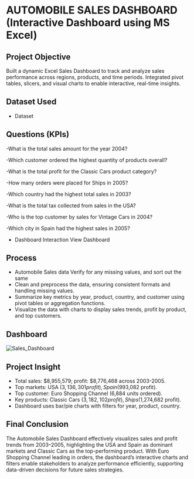 # AUTOMOBILE SALES DASHBOARD (Interactive Dashboard using MS Excel)
## Project Objective 
Built a dynamic Excel Sales Dashboard to track and analyze sales performance across regions, products, and time periods. Integrated pivot tables, slicers, and visual charts to enable interactive, real-time insights.

## Dataset Used 
- <a herf="https://github.com/ajith253/Data_analysis_Dashboard/raw/main/Excel_Sales_Dashboard.xlsx">Dataset</a>

## Questions (KPIs)

-What is the total sales amount for the year 2004?

-Which customer ordered the highest quantity of products overall?

-What is the total profit for the Classic Cars product category?

-How many orders were placed for Ships in 2005?

-Which country had the highest total sales in 2003?

-What is the total tax collected from sales in the USA?

-Who is the top customer by sales for Vintage Cars in 2004?

-Which city in Spain had the highest sales in 2005?

- Dashboard Interaction <a herf="https://github.com/ajith253/Data_analysis_Dashboard/blob/main/Sales_Dashboard.xlsx">View Dashboard</a>

## Process
- Automobile Sales data Verify for any missing values, and sort out the same 
- Clean and preprocess the data, ensuring consistent formats and handling missing values.
- Summarize key metrics by year, product, country, and customer using pivot tables or aggregation functions.
- Visualize the data with charts to display sales trends, profit by product, and top customers.

## Dashboard 

![Sales_Dashboard](https://github.com/user-attachments/assets/c44861f4-93cd-4e60-a206-e5ba8c1eeabe)


## Project Insight 

- Total sales: $8,955,579; profit: $8,776,468 across 2003-2005.
- Top markets: USA ($3,136,301 profit), Spain ($993,082 profit).
- Top customer: Euro Shopping Channel (6,884 units ordered).
- Key products: Classic Cars ($3,182,102 profit), Ships ($1,274,682 profit).
- Dashboard uses bar/pie charts with filters for year, product, country.

## Final Conclusion

The Automobile Sales Dashboard effectively visualizes sales and profit trends from 2003–2005, highlighting the USA and Spain as dominant markets and Classic Cars as the top-performing product. With Euro Shopping Channel leading in orders, the dashboard’s interactive charts and filters enable stakeholders to analyze performance efficiently, supporting data-driven decisions for future sales strategies.






